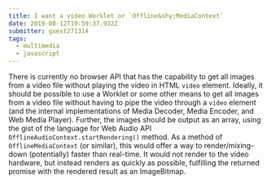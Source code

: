 ```yaml
---
title: I want a video Worklet or `Offline&shy;MediaContext`
date: 2019-08-12T19:59:37.932Z
submitter: guest271314
tags:
  - multimedia
  - javascript
---
```


There is currently no browser API that has the capability to get all images from a video file without playing the video in HTML `video` element. Ideally, it should be possible to use a Worklet or some other means to get all images from a video file without having to pipe the video through a `video` element (and the internal implementations of Media Decoder, Media Encoder, and Web Media Player). Further, the images should be output as an array, using the gist of the language for Web Audio API `OfflineAudioContext.startRendering()` method. As a method of `OfflineMediaContext` (or similar), this would offer a way to render/mixing-down (potentially) faster than real-time. It would not render to the video hardware, but instead renders as quickly as possible, fulfilling the returned promise with the rendered result as an ImageBitmap.
